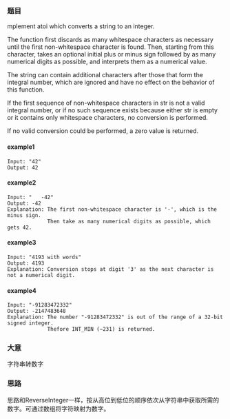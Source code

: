 ### 题目
mplement atoi which converts a string to an integer.<br>

The function first discards as many whitespace characters as necessary until the first non-whitespace character is found. Then, starting from this character, takes an optional initial plus or minus sign followed by as many numerical digits as possible, and interprets them as a numerical value.<br>

The string can contain additional characters after those that form the integral number, which are ignored and have no effect on the behavior of this function.<br>

If the first sequence of non-whitespace characters in str is not a valid integral number, or if no such sequence exists because either str is empty or it contains only whitespace characters, no conversion is performed.<br>

If no valid conversion could be performed, a zero value is returned.

#### example1
```
Input: "42"
Output: 42
```
#### example2
```
Input: "   -42"
Output: -42
Explanation: The first non-whitespace character is '-', which is the minus sign.
             Then take as many numerical digits as possible, which gets 42.
```
#### example3
```
Input: "4193 with words"
Output: 4193
Explanation: Conversion stops at digit '3' as the next character is not a numerical digit.
```
#### example4
```
Input: "-91283472332"
Output: -2147483648
Explanation: The number "-91283472332" is out of the range of a 32-bit signed integer.
             Thefore INT_MIN (−231) is returned.
```

### 大意
字符串转数字

### 思路
思路和ReverseInteger一样，按从高位到低位的顺序依次从字符串中获取所需的数字。可通过数组将字符映射为数字。